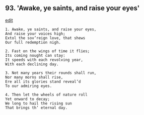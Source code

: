 
## 93.  'Awake, ye saints, and raise your eyes'
[edit](https://docs.google.com/document/d/17Eb6aPBglsraUbUf6Zv7SM5GmoeJTZXf/edit?mode=html)



    1. Awake, ye saints, and raise your eyes, 
    And raise your voices high;
    Extol the sov’reign love, that shews 
    Our full redemption nigh.

    2. Fast on the wings of time it flies;
    Its coming nought can stay:
    It speeds with each revolving year,
    With each declining day.

    3. Not many years their rounds shall run,
    Nor many morns shall rise,
    Ere all its glories stand reveal’d 
    To our admiring eyes.

    4. Then let the wheels of nature roll
    Yet onward to decay;
    We long to hail the rising sun 
    That brings th’ eternal day.
